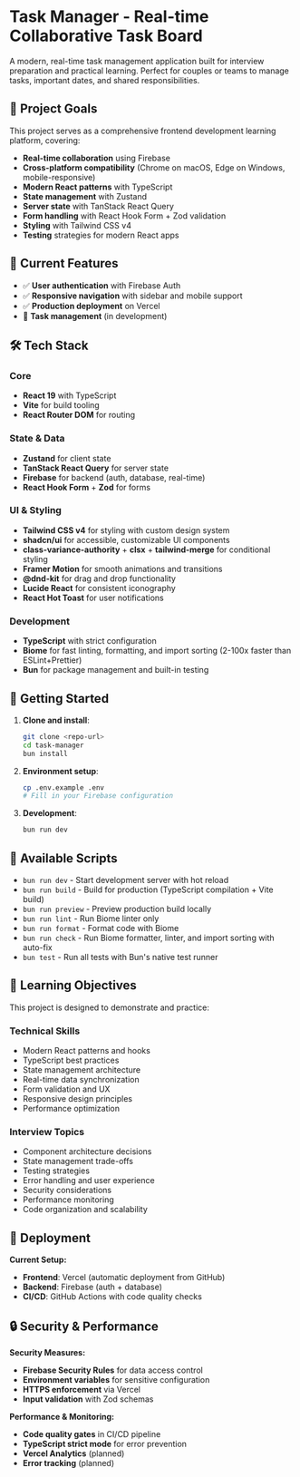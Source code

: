 # Task Manager - Real-time Collaborative Task Board

A modern, real-time task management application built for interview preparation and practical learning. Perfect for couples or teams to manage tasks, important dates, and shared responsibilities.

## 🎯 Project Goals

This project serves as a comprehensive frontend development learning platform, covering:
- **Real-time collaboration** using Firebase
- **Cross-platform compatibility** (Chrome on macOS, Edge on Windows, mobile-responsive)
- **Modern React patterns** with TypeScript
- **State management** with Zustand
- **Server state** with TanStack React Query
- **Form handling** with React Hook Form + Zod validation
- **Styling** with Tailwind CSS v4
- **Testing** strategies for modern React apps

## 🚀 Current Features

- ✅ **User authentication** with Firebase Auth
- ✅ **Responsive navigation** with sidebar and mobile support
- ✅ **Production deployment** on Vercel
- 🚧 **Task management** (in development)

## 🛠 Tech Stack

### Core
- **React 19** with TypeScript
- **Vite** for build tooling
- **React Router DOM** for routing

### State & Data
- **Zustand** for client state
- **TanStack React Query** for server state
- **Firebase** for backend (auth, database, real-time)
- **React Hook Form** + **Zod** for forms

### UI & Styling
- **Tailwind CSS v4** for styling with custom design system
- **shadcn/ui** for accessible, customizable UI components
- **class-variance-authority** + **clsx** + **tailwind-merge** for conditional styling
- **Framer Motion** for smooth animations and transitions
- **@dnd-kit** for drag and drop functionality
- **Lucide React** for consistent iconography
- **React Hot Toast** for user notifications

### Development
- **TypeScript** with strict configuration
- **Biome** for fast linting, formatting, and import sorting (2-100x faster than ESLint+Prettier)
- **Bun** for package management and built-in testing

## 🚦 Getting Started

1. **Clone and install**:
   ```bash
   git clone <repo-url>
   cd task-manager
   bun install
   ```

2. **Environment setup**:
   ```bash
   cp .env.example .env
   # Fill in your Firebase configuration
   ```

3. **Development**:
   ```bash
   bun run dev
   ```

## 📝 Available Scripts

- `bun run dev` - Start development server with hot reload
- `bun run build` - Build for production (TypeScript compilation + Vite build)
- `bun run preview` - Preview production build locally
- `bun run lint` - Run Biome linter only
- `bun run format` - Format code with Biome
- `bun run check` - Run Biome formatter, linter, and import sorting with auto-fix
- `bun test` - Run all tests with Bun's native test runner

## 🎯 Learning Objectives

This project is designed to demonstrate and practice:

### Technical Skills
- Modern React patterns and hooks
- TypeScript best practices
- State management architecture
- Real-time data synchronization
- Form validation and UX
- Responsive design principles
- Performance optimization

### Interview Topics
- Component architecture decisions
- State management trade-offs
- Testing strategies
- Error handling and user experience
- Security considerations
- Performance monitoring
- Code organization and scalability

## 🚀 Deployment

**Current Setup:**
- **Frontend**: Vercel (automatic deployment from GitHub)
- **Backend**: Firebase (auth + database)
- **CI/CD**: GitHub Actions with code quality checks

## 🔒 Security & Performance

**Security Measures:**
- **Firebase Security Rules** for data access control
- **Environment variables** for sensitive configuration
- **HTTPS enforcement** via Vercel
- **Input validation** with Zod schemas

**Performance & Monitoring:**
- **Code quality gates** in CI/CD pipeline
- **TypeScript strict mode** for error prevention
- **Vercel Analytics** (planned)
- **Error tracking** (planned)
